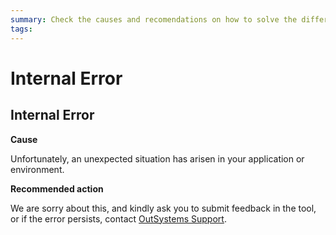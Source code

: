 ```yaml
---
summary: Check the causes and recomendations on how to solve the different Internal TrueChange errors.
tags:
---
```


# Internal Error

## Internal Error

**Cause**

Unfortunately, an unexpected situation has arisen in your application or environment. 

**Recommended action**

We are sorry about this, and kindly ask you to submit feedback in the tool, or if the error persists, contact [OutSystems Support](https://success.outsystems.com/Support).
